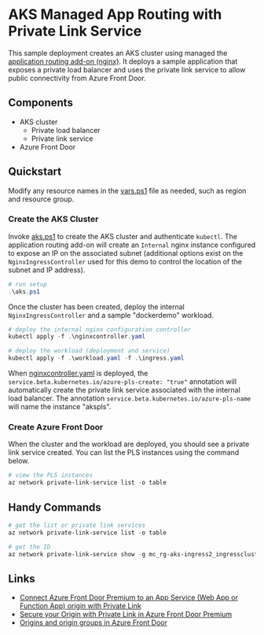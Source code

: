 # AKS Managed App Routing with Private Link Service

This sample deployment creates an AKS cluster using managed the [application routing add-on (nginx)](https://learn.microsoft.com/en-us/azure/aks/app-routing). It deploys a sample application that exposes a private load balancer and uses the private link service to allow public connectivity from Azure Front Door.

## Components
- AKS cluster
    - Private load balancer
    - Private link service
- Azure Front Door

## Quickstart

Modify any resource names in the [vars.ps1](./vars.ps1) file as needed, such as region and resource group. 

### Create the AKS Cluster

Invoke [aks.ps1](./aks.ps1) to create the AKS cluster and authenticate `kubectl`. The application routing add-on will create an `Internal` nginx instance configured to expose an IP on the associated subnet (additional options exist on the `NginxIngressController` used for this demo to control the location of the subnet and IP address).

```powershell
# run setup
.\aks.ps1
```

Once the cluster has been created, deploy the internal `NginxIngressController` and a sample "dockerdemo" workload.

```powershell
# deploy the internal nginx configuration controller
kubectl apply -f .\nginxcontroller.yaml

# deploy the workload (deployment and service)
kubectl apply -f .\workload.yaml -f .\ingress.yaml
```

When [nginxcontroller.yaml](./nginxcontroller.yaml) is deployed, the `service.beta.kubernetes.io/azure-pls-create: "true"` annotation will automatically create the private link service associated with the internal load balancer. The annotation `service.beta.kubernetes.io/azure-pls-name` will name the instance "akspls".

### Create Azure Front Door

When the cluster and the workload are deployed, you should see a private link service created. You can list the PLS instances using the command below.

```powershell
# view the PLS instances
az network private-link-service list -o table
```

## Handy Commands

```powershell
# get the list or private link services
az network private-link-service list -o table

# get the ID
az network private-link-service show -g mc_rg-aks-ingress2_ingresscluster_eastus2 -n akspls -o tsv --query id
```

## Links
- [Connect Azure Front Door Premium to an App Service (Web App or Function App) origin with Private Link](https://learn.microsoft.com/en-us/azure/frontdoor/standard-premium/how-to-enable-private-link-web-app?source=recommendations&pivots=front-door-cli)
- [Secure your Origin with Private Link in Azure Front Door Premium](https://learn.microsoft.com/en-us/azure/frontdoor/private-link)
- [Origins and origin groups in Azure Front Door](https://learn.microsoft.com/en-us/azure/frontdoor/origin?pivots=front-door-standard-premium)